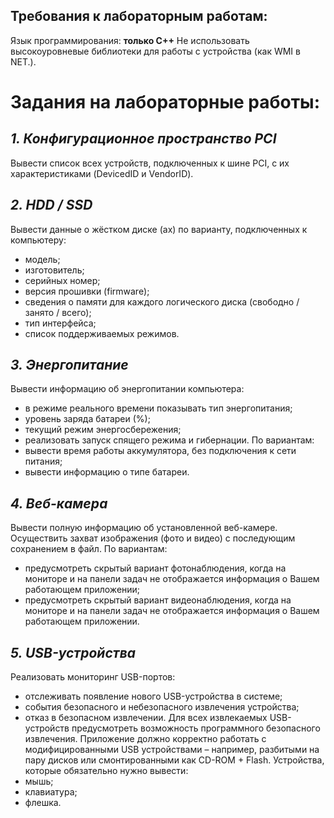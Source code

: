 ## Требования к лабораторным работам:
Язык программирования: **только С++**
Не использовать высокоуровневые библиотеки для работы с устройства
(как WMI в NET.).

# Задания на лабораторные работы:
## _1. Конфигурационное пространство PCI_

Вывести список всех устройств, подключенных к шине PCI,
с их характеристиками (DevicedID и VendorID).

## _2. HDD / SSD_

Вывести данные о жёстком диске (ах) по варианту, подключенных к
компьютеру:
- модель;
- изготовитель;
- серийных номер;
- версия прошивки (firmware);
- сведения о памяти для каждого логического диска (свободно / занято /
всего);
- тип интерфейса;
- список поддерживаемых режимов.

## _3. Энергопитание_

Вывести информацию об энергопитании компьютера:
- в режиме реального времени показывать тип энергопитания;
- уровень заряда батареи (%);
- текущий режим энергосбережения;
- реализовать запуск спящего режима и гибернации.
По вариантам:
- вывести время работы аккумулятора, без подключения к сети
питания;
- вывести информацию о типе батареи.

## _4. Веб-камера_

Вывести полную информацию об установленной веб-камере.
Осуществить захват изображения (фото и видео) с последующим
сохранением в файл.
По вариантам:
- предусмотреть скрытый вариант фотонаблюдения, когда на мониторе
и на панели задач не отображается информация о Вашем работающем
приложении;
- предусмотреть скрытый вариант видеонаблюдения, когда на мониторе
и на панели задач не отображается информация о Вашем работающем
приложении.

## _5. USB-устройства_

Реализовать мониторинг USB-портов:
- отслеживать появление нового USB-устройства в системе;
- события безопасного и небезопасного извлечения устройства;
- отказ в безопасном извлечении.
Для всех извлекаемых USB-устройств предусмотреть возможность
программного безопасного извлечения.
Приложение должно корректно работать с модифицированными USB
устройствами – например, разбитыми на пару дисков или смонтированными
как CD-ROM + Flash.
Устройства, которые обязательно нужно вывести:
- мышь;
- клавиатура;
- флешка.
